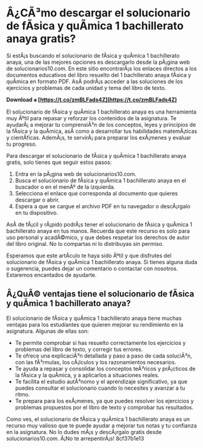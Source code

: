 # Â¿CÃ³mo descargar el solucionario de fÃ­sica y quÃ­mica 1 bachillerato anaya gratis?
 
Si estÃ¡s buscando el solucionario de fÃ­sica y quÃ­mica 1 bachillerato anaya, una de las mejores opciones es descargarlo desde la pÃ¡gina web de solucionarios10.com. En este sitio encontrarÃ¡s los enlaces directos a los documentos educativos del libro resuelto del 1 bachillerato anaya fÃ­sica y quÃ­mica en formato PDF. AsÃ­ podrÃ¡s acceder a las soluciones de los ejercicios y problemas de cada unidad y tema del libro de texto.
 
**Download ⚹ [https://t.co/zmBLFads4Z](https://t.co/zmBLFads4Z)**


 
El solucionario de fÃ­sica y quÃ­mica 1 bachillerato anaya es una herramienta muy Ãºtil para repasar y reforzar los contenidos de la asignatura. Te ayudarÃ¡ a mejorar tu comprensiÃ³n de los conceptos, leyes y principios de la fÃ­sica y la quÃ­mica, asÃ­ como a desarrollar tus habilidades matemÃ¡ticas y cientÃ­ficas. AdemÃ¡s, te servirÃ¡ para preparar los exÃ¡menes y evaluar tu progreso.
 
Para descargar el solucionario de fÃ­sica y quÃ­mica 1 bachillerato anaya gratis, solo tienes que seguir estos pasos:
 
1. Entra en la pÃ¡gina web de solucionarios10.com.
2. Busca el solucionario de fÃ­sica y quÃ­mica 1 bachillerato anaya en el buscador o en el menÃº de la izquierda.
3. Selecciona el enlace que corresponda al documento que quieres descargar o abrir.
4. Espera a que se cargue el archivo PDF en tu navegador o descÃ¡rgalo en tu dispositivo.

AsÃ­ de fÃ¡cil y rÃ¡pido podrÃ¡s tener el solucionario de fÃ­sica y quÃ­mica 1 bachillerato anaya en tus manos. Recuerda que este recurso es solo para uso personal y acadÃ©mico, y que debes respetar los derechos de autor del libro original. No lo compartas ni lo distribuyas sin permiso.
 
Esperamos que este artÃ­culo te haya sido Ãºtil y que disfrutes del solucionario de fÃ­sica y quÃ­mica 1 bachillerato anaya. Si tienes alguna duda o sugerencia, puedes dejar un comentario o contactar con nosotros. Estaremos encantados de ayudarte.
  
## Â¿QuÃ© ventajas tiene el solucionario de fÃ­sica y quÃ­mica 1 bachillerato anaya?
 
El solucionario de fÃ­sica y quÃ­mica 1 bachillerato anaya tiene muchas ventajas para los estudiantes que quieren mejorar su rendimiento en la asignatura. Algunas de ellas son:

- Te permite comprobar si has resuelto correctamente los ejercicios y problemas del libro de texto, y corregir tus errores.
- Te ofrece una explicaciÃ³n detallada y paso a paso de cada soluciÃ³n, con las fÃ³rmulas, los cÃ¡lculos y los razonamientos necesarios.
- Te ayuda a repasar y consolidar los conceptos teÃ³ricos y prÃ¡cticos de la fÃ­sica y la quÃ­mica, y a aplicarlos a situaciones reales.
- Te facilita el estudio autÃ³nomo y el aprendizaje significativo, ya que puedes consultar el solucionario cuando lo necesites y avanzar a tu ritmo.
- Te prepara para los exÃ¡menes, ya que puedes resolver los ejercicios y problemas propuestos por el libro de texto y comprobar tus resultados.

Como ves, el solucionario de fÃ­sica y quÃ­mica 1 bachillerato anaya es un recurso muy valioso que te puede ayudar a mejorar tus notas y tu confianza en la asignatura. No lo dudes mÃ¡s y descÃ¡rgalo gratis desde solucionarios10.com. Â¡No te arrepentirÃ¡s!
 8cf37b1e13
 
